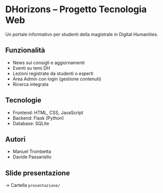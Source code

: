 # DHorizons – Progetto Tecnologia Web

Un portale informativo per studenti della magistrale in Digital Humanities.

## Funzionalità
- News sui consigli e aggiornamenti
- Eventi su temi DH
- Lezioni registrate da studenti o esperti
- Area Admin con login (gestione contenuti)
- Ricerca integrata

## Tecnologie
- Frontend: HTML, CSS, JavaScript
- Backend: Flask (Python)
- Database: SQLite

## Autori
- Manuel Trombetta
- Davide Passariello

## Slide presentazione
→ Cartella `presentazione/`
